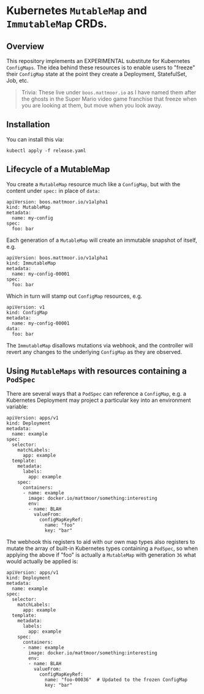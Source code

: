 # Kubernetes `MutableMap` and `ImmutableMap` CRDs.

## Overview

This repository implements an EXPERIMENTAL substitute for Kubernetes
`ConfigMaps`.  The idea behind these resources is to enable users to "freeze"
their `ConfigMap` state at the point they create a Deployment, StatefulSet,
Job, etc.

> Trivia: These live under `boos.mattmoor.io` as I have named them after the
> ghosts in the Super Mario video game franchise that freeze when you are
> looking at them, but move when you look away.

## Installation

You can install this via:

```
kubectl apply -f release.yaml
```


## Lifecycle of a MutableMap

You create a `MutableMap` resource much like a `ConfigMap`, but with the content
under `spec:` in place of `data:`

```
apiVersion: boos.mattmoor.io/v1alpha1
kind: MutableMap
metadata:
  name: my-config
spec:
  foo: bar
```

Each generation of a `MutableMap` will create an immutable snapshot of itself, e.g.

```
apiVersion: boos.mattmoor.io/v1alpha1
kind: ImmutableMap
metadata:
  name: my-config-00001
spec:
  foo: bar
```

Which in turn will stamp out `ConfigMap` resources, e.g.

```
apiVersion: v1
kind: ConfigMap
metadata:
  name: my-config-00001
data:
  foo: bar
```

The `ImmutableMap` disallows mutations via webhook, and the controller will
revert any changes to the underlying `ConfigMap` as they are observed.


## Using `MutableMaps` with resources containing a `PodSpec`

There are several ways that a `PodSpec` can reference a `ConfigMap`, e.g.
a Kubernetes Deployment may project a particular key into an environment variable:

```
apiVersion: apps/v1
kind: Deployment
metadata:
  name: example
spec:
  selector:
    matchLabels:
      app: example
  template:
    metadata:
      labels:
        app: example
    spec:
      containers:
      - name: example
        image: docker.io/mattmoor/something:interesting
        env:
        - name: BLAH
          valueFrom:
            configMapKeyRef:
              name: "foo"
              key: "bar"
```

The webhook this registers to aid with our own map types also registers to
mutate the array of built-in Kubernetes types containing a `PodSpec`, so
when applying the above if "foo" is actually a `MutableMap` with generation
`36` what would actually be applied is:

```
apiVersion: apps/v1
kind: Deployment
metadata:
  name: example
spec:
  selector:
    matchLabels:
      app: example
  template:
    metadata:
      labels:
        app: example
    spec:
      containers:
      - name: example
        image: docker.io/mattmoor/something:interesting
        env:
        - name: BLAH
          valueFrom:
            configMapKeyRef:
              name: "foo-00036"  # Updated to the frozen ConfigMap
              key: "bar"
```
